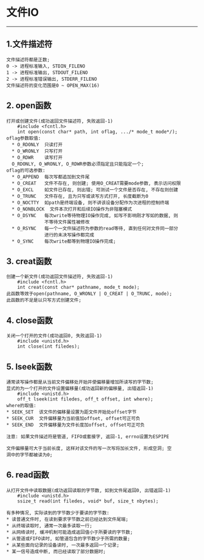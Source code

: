 # **文件IO**
***



## **1.文件描述符**
    文件描述符都是正数;
    0 -> 进程标准输入, STDIN_FILENO
    1 -> 进程标准输出, STDOUT_FILENO
    2 -> 进程标准错误输出, STDERR_FILENO
    文件描述符的变化范围是0 ~ OPEN_MAX(16)



## **2. open函数**
    打开或创建文件(成功返回文件描述符, 失败返回-1)
        #include <fcntl.h>
        int open(const char* path, int oflag, .../* mode_t mode*/);
    oflag参数取值:
      * O_RDONLY  只读打开
      * O_WRONLY  只写打开
      * O_RDWR    读写打开
      O_RDONLY, O_WRONLY, O_RDWR参数必须指定且只能指定一个;
    oflag的可选参数:
      * O_APPEND  每次写都追加到文件尾
      * O_CREAT   文件不存在, 则创建; 使用O_CREAT需要mode参数, 表示访问权限
      * O_EXCL    如文件已存在, 则出错; 可测试一个文件是否存在, 不存在则创建
      * O_TRUNC   文件存在, 且为只写或读写方式打开, 长度截断为0
      * O_NOCTTY  如path是终端设备, 则不讲该设备分配作为次进程的控制终端
      * O_NONBLOCK  文件本次打开和后续IO操作为非阻塞模式
      * O_DSYNC   每次write等待物理IO操作完成, 如写不影响刚才写如的数据, 则
                  不等待文件属性被修改
      * O_RSYNC   每一个一文件描述符为参数的read等待, 直到任何对文件同一部分
                  进行的未决写操作都完成
      * O_SYNC    每次write都等到物理IO操作完成;


## **3. creat函数**
    创建一个新文件(成功返回文件描述符, 失败返回-1)
        #include <fcntl.h>
        int creat(const char* pathname, mode_t mode);
    此函数等效于open(pathname, O_WRONLY | O_CREAT | O_TRUNC, mode);
    此函数的不足是以只写方式创建文件;



## **4. close函数**
    关闭一个打开的文件(成功返回0, 失败返回-1)
        #include <unistd.h>
        int close(int filedes);



## **5. lseek函数**
    通常读写操作都是从当前文件偏移处开始并使偏移量增加所读写的字节数;
    显式的为一个打开的文件设置偏移量(成功返回新的偏移量, 出错返回-1)
        #include <unistd.h>
        off_t lseek(int filedes, off_t offset, int where);
    where的取值:
    * SEEK_SET  该文件的偏移量设置为距文件开始处offset字节
    * SEEK_CUR  文件偏移量为当前值加offset, offset可正可负
    * SEEK_END  文件偏移量为文件长度加offset, offset可正可负

    注意: 如果文件描述符是管道, FIFO或套接字, 返回-1, errno设置为ESPIPE

    文件偏移量可大于当前长度, 这样对该文件的写一次写将加长文件, 形成空洞; 空
    洞中的字节都被读为0;



## **6. read函数**
    从打开文件中读取数据(成功返回读取的字节数, 如到文件尾返回0, 出错返回-1)
        #include <unistd.h>
        ssize_t read(int filedes, void* buf, size_t nbytes);
    
    有多种情况, 实际读到的字节数少于要读的字节数:
    * 读普通文件时, 在读到要求字节数之前已经达到文件尾端;
    * 从终端读取时, 通常一次最多读取一行;
    * 从网络读时, 缓冲机制可能造成返回值小于所要读的字节数;
    * 从管道或FIFO读时, 如管道包含的字节数少于所需的数量;
    * 从某些面向记录的设备读时, 一次最多返回一个记录;
    * 某一信号造成中断, 而已经读取了部分数据时;
